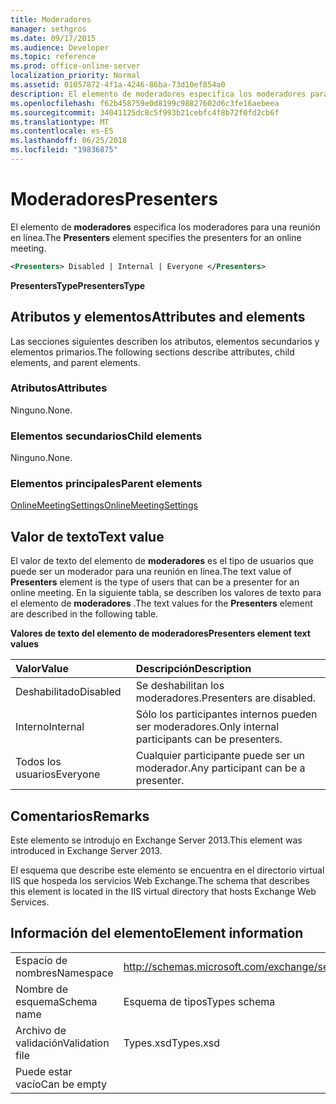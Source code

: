 ```yaml
---
title: Moderadores
manager: sethgros
ms.date: 09/17/2015
ms.audience: Developer
ms.topic: reference
ms.prod: office-online-server
localization_priority: Normal
ms.assetid: 01057872-4f1a-4246-86ba-73d10ef854a0
description: El elemento de moderadores especifica los moderadores para una reunión en línea.
ms.openlocfilehash: f62b458759e0d8199c98827602d6c3fe16aebeea
ms.sourcegitcommit: 34041125dc8c5f993b21cebfc4f8b72f0fd2cb6f
ms.translationtype: MT
ms.contentlocale: es-ES
ms.lasthandoff: 06/25/2018
ms.locfileid: "19836875"
---
```

# <a name="presenters"></a><span data-ttu-id="553e7-103">Moderadores</span><span class="sxs-lookup"><span data-stu-id="553e7-103">Presenters</span></span>

<span data-ttu-id="553e7-104">El elemento de **moderadores** especifica los moderadores para una reunión en línea.</span><span class="sxs-lookup"><span data-stu-id="553e7-104">The **Presenters** element specifies the presenters for an online meeting.</span></span> 
  
```XML
<Presenters> Disabled | Internal | Everyone </Presenters>
```

 <span data-ttu-id="553e7-105">**PresentersType**</span><span class="sxs-lookup"><span data-stu-id="553e7-105">**PresentersType**</span></span>
## <a name="attributes-and-elements"></a><span data-ttu-id="553e7-106">Atributos y elementos</span><span class="sxs-lookup"><span data-stu-id="553e7-106">Attributes and elements</span></span>

<span data-ttu-id="553e7-107">Las secciones siguientes describen los atributos, elementos secundarios y elementos primarios.</span><span class="sxs-lookup"><span data-stu-id="553e7-107">The following sections describe attributes, child elements, and parent elements.</span></span>
  
### <a name="attributes"></a><span data-ttu-id="553e7-108">Atributos</span><span class="sxs-lookup"><span data-stu-id="553e7-108">Attributes</span></span>

<span data-ttu-id="553e7-109">Ninguno.</span><span class="sxs-lookup"><span data-stu-id="553e7-109">None.</span></span>
  
### <a name="child-elements"></a><span data-ttu-id="553e7-110">Elementos secundarios</span><span class="sxs-lookup"><span data-stu-id="553e7-110">Child elements</span></span>

<span data-ttu-id="553e7-111">Ninguno.</span><span class="sxs-lookup"><span data-stu-id="553e7-111">None.</span></span>
  
### <a name="parent-elements"></a><span data-ttu-id="553e7-112">Elementos principales</span><span class="sxs-lookup"><span data-stu-id="553e7-112">Parent elements</span></span>

[<span data-ttu-id="553e7-113">OnlineMeetingSettings</span><span class="sxs-lookup"><span data-stu-id="553e7-113">OnlineMeetingSettings</span></span>](onlinemeetingsettings.md)
  
## <a name="text-value"></a><span data-ttu-id="553e7-114">Valor de texto</span><span class="sxs-lookup"><span data-stu-id="553e7-114">Text value</span></span>

<span data-ttu-id="553e7-115">El valor de texto del elemento de **moderadores** es el tipo de usuarios que puede ser un moderador para una reunión en línea.</span><span class="sxs-lookup"><span data-stu-id="553e7-115">The text value of **Presenters** element is the type of users that can be a presenter for an online meeting.</span></span> <span data-ttu-id="553e7-116">En la siguiente tabla, se describen los valores de texto para el elemento de **moderadores** .</span><span class="sxs-lookup"><span data-stu-id="553e7-116">The text values for the **Presenters** element are described in the following table.</span></span> 
  
<span data-ttu-id="553e7-117">**Valores de texto del elemento de moderadores**</span><span class="sxs-lookup"><span data-stu-id="553e7-117">**Presenters element text values**</span></span>

|<span data-ttu-id="553e7-118">**Valor**</span><span class="sxs-lookup"><span data-stu-id="553e7-118">**Value**</span></span>|<span data-ttu-id="553e7-119">**Descripción**</span><span class="sxs-lookup"><span data-stu-id="553e7-119">**Description**</span></span>|
|:-----|:-----|
|<span data-ttu-id="553e7-120">Deshabilitado</span><span class="sxs-lookup"><span data-stu-id="553e7-120">Disabled</span></span>  <br/> |<span data-ttu-id="553e7-121">Se deshabilitan los moderadores.</span><span class="sxs-lookup"><span data-stu-id="553e7-121">Presenters are disabled.</span></span>  <br/> |
|<span data-ttu-id="553e7-122">Interno</span><span class="sxs-lookup"><span data-stu-id="553e7-122">Internal</span></span>  <br/> |<span data-ttu-id="553e7-123">Sólo los participantes internos pueden ser moderadores.</span><span class="sxs-lookup"><span data-stu-id="553e7-123">Only internal participants can be presenters.</span></span>  <br/> |
|<span data-ttu-id="553e7-124">Todos los usuarios</span><span class="sxs-lookup"><span data-stu-id="553e7-124">Everyone</span></span>  <br/> |<span data-ttu-id="553e7-125">Cualquier participante puede ser un moderador.</span><span class="sxs-lookup"><span data-stu-id="553e7-125">Any participant can be a presenter.</span></span>  <br/> |
   
## <a name="remarks"></a><span data-ttu-id="553e7-126">Comentarios</span><span class="sxs-lookup"><span data-stu-id="553e7-126">Remarks</span></span>

<span data-ttu-id="553e7-127">Este elemento se introdujo en Exchange Server 2013.</span><span class="sxs-lookup"><span data-stu-id="553e7-127">This element was introduced in Exchange Server 2013.</span></span>
  
<span data-ttu-id="553e7-128">El esquema que describe este elemento se encuentra en el directorio virtual IIS que hospeda los servicios Web Exchange.</span><span class="sxs-lookup"><span data-stu-id="553e7-128">The schema that describes this element is located in the IIS virtual directory that hosts Exchange Web Services.</span></span>
  
## <a name="element-information"></a><span data-ttu-id="553e7-129">Información del elemento</span><span class="sxs-lookup"><span data-stu-id="553e7-129">Element information</span></span>

|||
|:-----|:-----|
|<span data-ttu-id="553e7-130">Espacio de nombres</span><span class="sxs-lookup"><span data-stu-id="553e7-130">Namespace</span></span>  <br/> |http://schemas.microsoft.com/exchange/services/2006/types  <br/> |
|<span data-ttu-id="553e7-131">Nombre de esquema</span><span class="sxs-lookup"><span data-stu-id="553e7-131">Schema name</span></span>  <br/> |<span data-ttu-id="553e7-132">Esquema de tipos</span><span class="sxs-lookup"><span data-stu-id="553e7-132">Types schema</span></span>  <br/> |
|<span data-ttu-id="553e7-133">Archivo de validación</span><span class="sxs-lookup"><span data-stu-id="553e7-133">Validation file</span></span>  <br/> |<span data-ttu-id="553e7-134">Types.xsd</span><span class="sxs-lookup"><span data-stu-id="553e7-134">Types.xsd</span></span>  <br/> |
|<span data-ttu-id="553e7-135">Puede estar vacío</span><span class="sxs-lookup"><span data-stu-id="553e7-135">Can be empty</span></span>  <br/> ||
   

